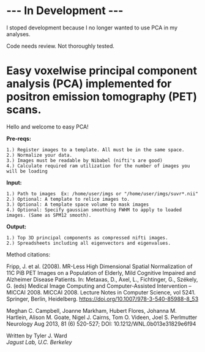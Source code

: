 # --- In Development ---

I stoped development because I no longer wanted to use PCA in my analyses. 

Code needs review. Not thoroughly tested. 

# Easy voxelwise principal component analysis (PCA) implemented for positron emission tomography (PET) scans.

Hello and welcome to easy PCA!  
  
**Pre-reqs:** 

    1.) Register images to a template. All must be in the same space.
    2.) Normalize your data.
    3.) Images must be readable by Nibabel (nifti's are good)  
    4.) Calculate required ram utilization for the number of images you will be loading    
  
**Input:**

    1.) Path to images  Ex: /home/user/imgs or "/home/user/imgs/suvr*.nii"
    2.) Optional: A template to relice images to.
    3.) Optional: A template space volume to mask images
    4.) Optional: Specify gaussian smoothing FWHM to apply to loaded images. (Same as SPM12 smooth).

**Output:**

    1.) Top 3D principal components as compressed nifti images.  
    2.) Spreadsheets including all eigenvectors and eigenvalues.
  
Method citations:   

Fripp, J. et al. (2008). MR-Less High Dimensional Spatial Normalization of 11C PiB PET Images on a Population of Elderly, Mild Cognitive Impaired and Alzheimer Disease Patients. In: Metaxas, D., Axel, L., Fichtinger, G., Székely, G. (eds) Medical Image Computing and Computer-Assisted Intervention – MICCAI 2008. MICCAI 2008. Lecture Notes in Computer Science, vol 5241. Springer, Berlin, Heidelberg. https://doi.org/10.1007/978-3-540-85988-8_53  

Meghan C. Campbell, Joanne Markham, Hubert Flores, Johanna M. Hartlein, Alison M. Goate, Nigel J. Cairns, Tom O. Videen, Joel S. Perlmutter
Neurology Aug 2013, 81 (6) 520-527; DOI: 10.1212/WNL.0b013e31829e6f94 

Written by Tyler J. Ward    
 *Jagust Lab, U.C. Berkeley*

